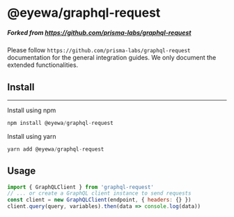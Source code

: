 # @eyewa/graphql-request

##### Forked from https://github.com/prisma-labs/graphql-request

Please follow `https://github.com/prisma-labs/graphql-request` documentation for the general integration guides. We only document the extended functionalities.

## Install
___

Install using npm
```js
npm install @eyewa/graphql-request
```
Install using yarn
```js
yarn add @eyewa/graphql-request
```


## Usage

```js
import { GraphQLClient } from 'graphql-request'
// ... or create a GraphQL client instance to send requests
const client = new GraphQLClient(endpoint, { headers: {} })
client.query(query, variables).then(data => console.log(data))
```
